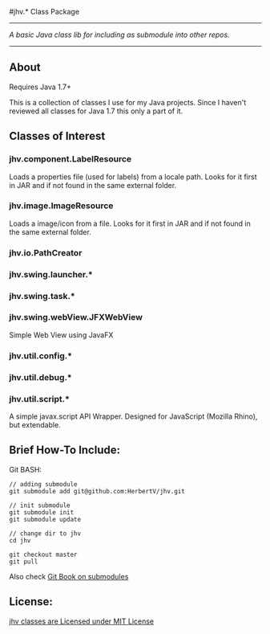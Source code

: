 #jhv.* Class Package

-----------------------------------

*A basic Java class lib for including as submodule into other repos.*

-----------------------------------

## About

Requires Java 1.7+ 

This is a collection of classes I use for my Java projects. 
Since I haven't reviewed all classes for Java 1.7 this only a part of it.


## Classes of Interest

### jhv.component.LabelResource

Loads a properties file (used for labels) from a locale path. 
Looks for it first in JAR and if not found in the same external folder.


### jhv.image.ImageResource

Loads a image/icon from a file.
Looks for it first in JAR and if not found in the same external folder.


### jhv.io.PathCreator


### jhv.swing.launcher.*

### jhv.swing.task.*

### jhv.swing.webView.JFXWebView

Simple Web View using JavaFX


### jhv.util.config.*

### jhv.util.debug.*

### jhv.util.script.*

A simple javax.script API Wrapper. Designed for JavaScript (Mozilla Rhino), but extendable.



## Brief How-To Include:


Git BASH:

	// adding submodule
	git submodule add git@github.com:HerbertV/jhv.git

	// init submodule
	git submodule init
	git submodule update

	// change dir to jhv
	cd jhv
	
	git checkout master
	git pull


Also check [Git Book on submodules](http://book.git-scm.com/5_submodules.html)

## License:

[jhv classes are Licensed under MIT License](http://opensource.org/licenses/MIT)